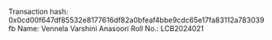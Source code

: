 
 Transaction hash: 0x0cd00f647df85532e8177616df82a0bfeaf4bbe9cdc65e17fa83112a783039fb
 Name: Vennela Varshini Anasoori
 Roll No.: LCB2024021
